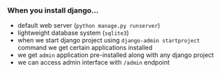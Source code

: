 ### When you install django...

- default web server (`python manage.py runserver`)
- lightweight database system (`sqlite3`)
- when we start django project using `django-admin startproject` command
we get certain applications installed
- we get `admin` application pre-installed along with any django project
- we can access admin interface with `/admin` endpoint